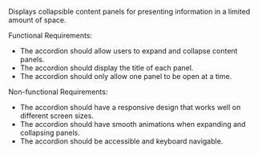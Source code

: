 Displays collapsible content panels for presenting information in a limited amount of space.

Functional Requirements:

- The accordion should allow users to expand and collapse content panels.
- The accordion should display the title of each panel.
- The accordion should only allow one panel to be open at a time.

Non-functional Requirements:

- The accordion should have a responsive design that works well on different screen sizes.
- The accordion should have smooth animations when expanding and collapsing panels.
- The accordion should be accessible and keyboard navigable.
